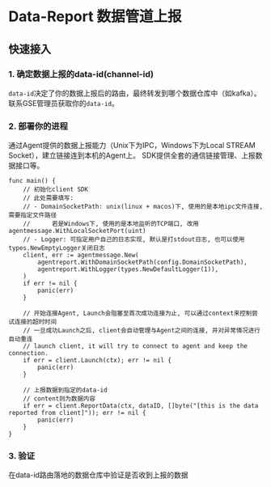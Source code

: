 # Data-Report 数据管道上报

## 快速接入
### 1. 确定数据上报的data-id(channel-id)
`data-id`决定了你的数据上报后的路由，最终转发到哪个数据仓库中（如kafka）。
联系GSE管理员获取你的`data-id`。

### 2. 部署你的进程
通过Agent提供的数据上报能力（Unix下为IPC，Windows下为Local STREAM Socket），建立链接连到本机的Agent上。
SDK提供全套的通信链接管理、上报数据接口等。

```golang
func main() {
    // 初始化client SDK
    // 此处需要填写:
    // - DomainSocketPath: unix(linux + macos)下, 使用的是本地ipc文件连接, 需要指定文件路径
    //      若是Windows下, 使用的是本地监听的TCP端口, 改用agentmessage.WithLocalSocketPort(uint)
    // - Logger: 可指定用户自己的日志实现, 默认是打stdout日志, 也可以使用types.NewEmptyLogger关闭日志
    client, err := agentmessage.New(
		agentreport.WithDomainSocketPath(config.DomainSocketPath),
		agentreport.WithLogger(types.NewDefaultLogger(1)),
    )
    if err != nil {
        panic(err)
    }

    // 开始连接Agent, Launch会阻塞至首次成功连接为止, 可以通过context来控制尝试连接的超时时间
    // 一旦成功Launch之后, client会自动管理与Agent之间的连接, 并对异常情况进行自动重连
	// launch client, it will try to connect to agent and keep the connection.
    if err = client.Launch(ctx); err != nil {
        panic(err)
    }

    // 上报数据到指定的data-id
    // content则为数据内容
    if err = client.ReportData(ctx, dataID, []byte("[this is the data reported from client]")); err != nil {
        panic(err)
    }
}
```

### 3. 验证
在data-id路由落地的数据仓库中验证是否收到上报的数据